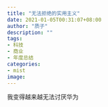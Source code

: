 ```yaml
---
title: "无法拒绝的实用主义"
date: 2021-01-05T00:31:07+08:00
author: "质子"
description: ""
tags:
- 科技
- 商业
- 年度总结
categories: 
- mist
image: 
---
```


我变得越来越无法讨厌华为

